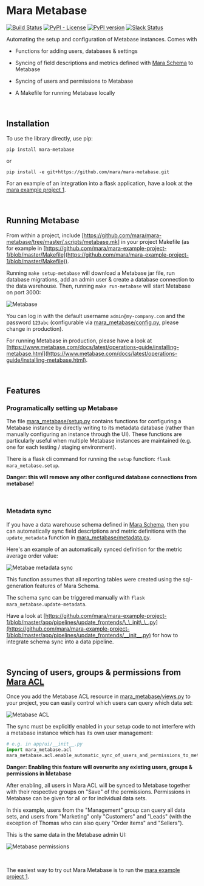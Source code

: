 # Mara Metabase

[![Build Status](https://travis-ci.org/mara/mara-metabase.svg?branch=master)](https://travis-ci.org/mara/mara-metabase)
[![PyPI - License](https://img.shields.io/pypi/l/mara-metabase.svg)](https://github.com/mara/mara-metabase/blob/master/LICENSE)
[![PyPI version](https://badge.fury.io/py/mara-metabase.svg)](https://badge.fury.io/py/mara-metabase)
[![Slack Status](https://img.shields.io/badge/slack-join_chat-white.svg?logo=slack&style=social)](https://communityinviter.com/apps/mara-users/public-invite)


Automating the setup and configuration of Metabase instances. Comes with

- Functions for adding users, databases & settings

- Syncing of field descriptions and metrics defined with [Mara Schema](https://github.com/mara/mara-schema) to Metabase

- Syncing of users and permissions to Metabase

- A Makefile for running Metabase locally


&nbsp;

## Installation

To use the library directly, use pip:

```
pip install mara-metabase
```

or

```
pip install -e git+https://github.com/mara/mara-metabase.git
```

For an example of an integration into a flask application, have a look at the [mara example project 1](https://github.com/mara/mara-example-project-1).


&nbsp;

## Running Metabase

From within a project, include [https://github.com/mara/mara-metabase/tree/master/.scripts/metabase.mk] in your project Makefile (as for example in [https://github.com/mara/mara-example-project-1/blob/master/Makefile](https://github.com/mara/mara-example-project-1/blob/master/Makefile)).

Running `make setup-metabase` will download a Metabase jar file, run database migrations, add an admin user & create a database connection to the data warehouse. Then, running `make run-metabase` will start Metabase on port 3000:

![Metabase](docs/metabase.png)

You can log in with the default username `admin@my-company.com` and the password `123abc` (configurable via [mara_metabase/config.py](https://github.com/mara/mara-metabase/tree/master/mara_metabase/config.py), please change in production).

For running Metabase in production, please have a look at [https://www.metabase.com/docs/latest/operations-guide/installing-metabase.html](https://www.metabase.com/docs/latest/operations-guide/installing-metabase.html).

&nbsp;

## Features

### Programatically setting up Metabase

The file [mara_metabase/setup.py](https://github.com/mara/mara-metabase/tree/master/mara_metabase/setup.py) contains functions for configuring a Metabase instance by directly writing to its metadata database (rather than manually configuring an instance through the UI). These functions are particularly useful when multiple Metabase instances are maintained (e.g. one for each testing / staging environment).

There is a flask cli command for running the `setup` function: `flask mara_metabase.setup`.

**Danger: this will remove any other configured database connections from metabase!**

&nbsp;

### Metadata sync

If you have a data warehouse schema defined in [Mara Schema](https://github.com/mara/mara-schema), then you can automatically sync field descriptions and metric definitions with the `update_metadata` function in [mara_metabase/metadata.py](https://github.com/mara/mara-metabase/tree/master/mara_metabase/metadata.py).

Here's an example of an automatically synced definition for the metric average order value:

![Metabae metadata sync](docs/metabase-metadata-sync.png)

This function assumes that all reporting tables were created using the sql-generation features of Mara Schema.

The schema sync can be triggered manually with `flask mara_metabase.update-metadata`.

Have a look at [https://github.com/mara/mara-example-project-1/blob/master/app/pipelines/update_frontends/\_\_init\_\_.py](https://github.com/mara/mara-example-project-1/blob/master/app/pipelines/update_frontends/__init__.py) for how to integrate schema sync into a data pipeline.

&nbsp;


## Syncing of users, groups & permissions from [Mara ACL](https://github.com/mara/mara-acl)

Once you add the Metabase ACL resource in [mara_metabase/views.py](https://github.com/mara/mara-metabase/tree/master/mara_metabase/views.py) to your project, you can easily control which users can query which data set:

![Metabase ACL](docs/mara-acl.png)

The sync must be explicitly enabled in your setup code to not interfere with a metabase instance which has its own user management:

```python
# e.g. in app/ui/__init__.py
import mara_metabase.acl
mara_metabase.acl.enable_automatic_sync_of_users_and_permissions_to_metabase()
```

**Danger: Enabling this feature will overwrite any existing users, groups & permissions in Metabase**


After enabling, all users in Mara ACL will be synced to Metabase together with their respective groups on "Save" of the permissions. Permissions in Metabase can be given for all or for individual data sets.


In this example, users from the "Management" group can query all data sets, and users from "Marketing" only "Customers" and "Leads" (with the exception of Thomas who can also query "Order items" and "Sellers").

This is the same data in the Metabase admin UI:

![Metabase permissions](docs/metabase-permissions.png)


&nbsp;

The easiest way to try out Mara Metabase is to run the [mara example project 1](https://github.com/mara/mara-example-project-1).

